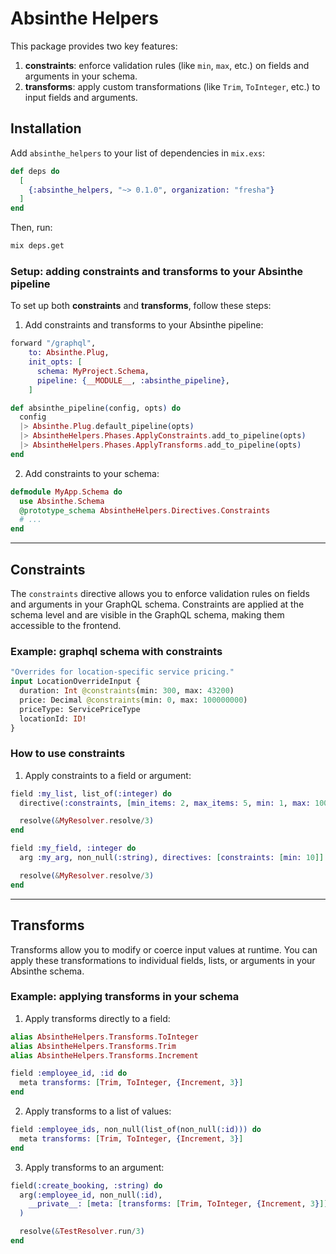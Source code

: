 # Absinthe Helpers

This package provides two key features:

1. **constraints**: enforce validation rules (like `min`, `max`, etc.) on fields and arguments in your schema.
2. **transforms**: apply custom transformations (like `Trim`, `ToInteger`, etc.) to input fields and arguments.

## Installation

Add `absinthe_helpers` to your list of dependencies in `mix.exs`:

```elixir
def deps do
  [
    {:absinthe_helpers, "~> 0.1.0", organization: "fresha"}
  ]
end
```

Then, run:

```bash
mix deps.get
```

### Setup: adding constraints and transforms to your Absinthe pipeline

To set up both **constraints** and **transforms**, follow these steps:

1. Add constraints and transforms to your Absinthe pipeline:

```elixir
forward "/graphql",
    to: Absinthe.Plug,
    init_opts: [
      schema: MyProject.Schema,
      pipeline: {__MODULE__, :absinthe_pipeline},
    ]

def absinthe_pipeline(config, opts) do
  config
  |> Absinthe.Plug.default_pipeline(opts)
  |> AbsintheHelpers.Phases.ApplyConstraints.add_to_pipeline(opts)
  |> AbsintheHelpers.Phases.ApplyTransforms.add_to_pipeline(opts)
end
```

2. Add constraints to your schema:

```elixir
defmodule MyApp.Schema do
  use Absinthe.Schema
  @prototype_schema AbsintheHelpers.Directives.Constraints
  # ...
end
```

---

## Constraints

The `constraints` directive allows you to enforce validation rules on fields and arguments in your GraphQL schema. Constraints are applied at the schema level and are visible in the GraphQL schema, making them accessible to the frontend.

### Example: graphql schema with constraints

```graphql
"Overrides for location-specific service pricing."
input LocationOverrideInput {
  duration: Int @constraints(min: 300, max: 43200)
  price: Decimal @constraints(min: 0, max: 100000000)
  priceType: ServicePriceType
  locationId: ID!
}
```

### How to use constraints

1. Apply constraints to a field or argument:

```elixir
field :my_list, list_of(:integer) do
  directive(:constraints, [min_items: 2, max_items: 5, min: 1, max: 100])

  resolve(&MyResolver.resolve/3)
end

field :my_field, :integer do
  arg :my_arg, non_null(:string), directives: [constraints: [min: 10]]

  resolve(&MyResolver.resolve/3)
end
```

---

## Transforms

Transforms allow you to modify or coerce input values at runtime. You can apply these transformations to individual fields, lists, or arguments in your Absinthe schema.

### Example: applying transforms in your schema

1. Apply transforms directly to a field:

```elixir
alias AbsintheHelpers.Transforms.ToInteger
alias AbsintheHelpers.Transforms.Trim
alias AbsintheHelpers.Transforms.Increment

field :employee_id, :id do
  meta transforms: [Trim, ToInteger, {Increment, 3}]
end
```

2. Apply transforms to a list of values:

```elixir
field :employee_ids, non_null(list_of(non_null(:id))) do
  meta transforms: [Trim, ToInteger, {Increment, 3}]
end
```

3. Apply transforms to an argument:

```elixir
field(:create_booking, :string) do
  arg(:employee_id, non_null(:id),
    __private__: [meta: [transforms: [Trim, ToInteger, {Increment, 3}]]]
  )

  resolve(&TestResolver.run/3)
end
```
